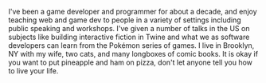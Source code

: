 I've been a game developer and programmer for about a decade, and enjoy teaching web and game dev to people in a variety of settings including public speaking and workshops. I've given a number of talks in the US on subjects like building interactive fiction in Twine and what we as software developers can learn from the Pokémon series of games. I live in Brooklyn, NY with my wife, two cats, and many longboxes of comic books. It is okay if you want to put pineapple and ham on pizza, don't let anyone tell you how to live your life.